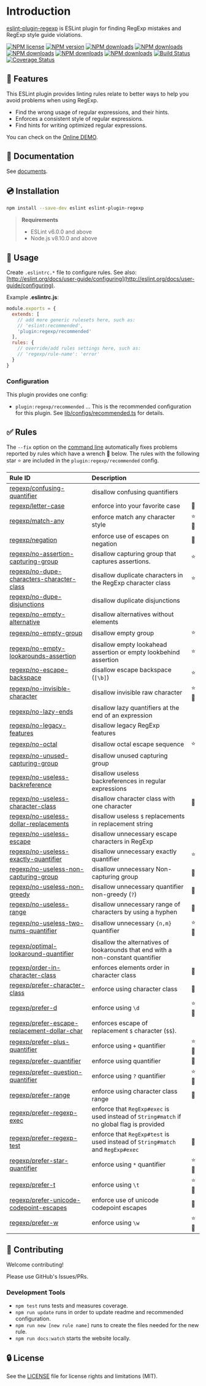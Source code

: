# Introduction

[eslint-plugin-regexp](https://www.npmjs.com/package/eslint-plugin-regexp) is ESLint plugin for finding RegExp mistakes and RegExp style guide violations.

[![NPM license](https://img.shields.io/npm/l/eslint-plugin-regexp.svg)](https://www.npmjs.com/package/eslint-plugin-regexp)
[![NPM version](https://img.shields.io/npm/v/eslint-plugin-regexp.svg)](https://www.npmjs.com/package/eslint-plugin-regexp)
[![NPM downloads](https://img.shields.io/badge/dynamic/json.svg?label=downloads&colorB=green&suffix=/day&query=$.downloads&uri=https://api.npmjs.org//downloads/point/last-day/eslint-plugin-regexp&maxAge=3600)](http://www.npmtrends.com/eslint-plugin-regexp)
[![NPM downloads](https://img.shields.io/npm/dw/eslint-plugin-regexp.svg)](http://www.npmtrends.com/eslint-plugin-regexp)
[![NPM downloads](https://img.shields.io/npm/dm/eslint-plugin-regexp.svg)](http://www.npmtrends.com/eslint-plugin-regexp)
[![NPM downloads](https://img.shields.io/npm/dy/eslint-plugin-regexp.svg)](http://www.npmtrends.com/eslint-plugin-regexp)
[![NPM downloads](https://img.shields.io/npm/dt/eslint-plugin-regexp.svg)](http://www.npmtrends.com/eslint-plugin-regexp)
[![Build Status](https://github.com/ota-meshi/eslint-plugin-regexp/workflows/CI/badge.svg?branch=master)](https://github.com/ota-meshi/eslint-plugin-regexp/actions?query=workflow%3ACI)
[![Coverage Status](https://coveralls.io/repos/github/ota-meshi/eslint-plugin-regexp/badge.svg?branch=master)](https://coveralls.io/github/ota-meshi/eslint-plugin-regexp?branch=master)

## :name_badge: Features

This ESLint plugin provides linting rules relate to better ways to help you avoid problems when using RegExp.

- Find the wrong usage of regular expressions, and their hints.
- Enforces a consistent style of regular expressions.
- Find hints for writing optimized regular expressions.

You can check on the [Online DEMO](https://ota-meshi.github.io/eslint-plugin-regexp/playground/).

<!--DOCS_IGNORE_START-->

## :book: Documentation

See [documents](https://ota-meshi.github.io/eslint-plugin-regexp/).

## :cd: Installation

```bash
npm install --save-dev eslint eslint-plugin-regexp
```

> **Requirements**
>
> - ESLint v6.0.0 and above
> - Node.js v8.10.0 and above

<!--DOCS_IGNORE_END-->

## :book: Usage

<!--USAGE_SECTION_START-->

Create `.eslintrc.*` file to configure rules. See also: [http://eslint.org/docs/user-guide/configuring](http://eslint.org/docs/user-guide/configuring).

Example **.eslintrc.js**:

```js
module.exports = {
  extends: [
    // add more generic rulesets here, such as:
    // 'eslint:recommended',
    'plugin:regexp/recommended'
  ],
  rules: {
    // override/add rules settings here, such as:
    // 'regexp/rule-name': 'error'
  }
}
```

### Configuration

This plugin provides one config:

- `plugin:regexp/recommended` ... This is the recommended configuration for this plugin.
  See [lib/configs/recommended.ts](https://github.com/ota-meshi/eslint-plugin-regexp/blob/master/lib/configs/recommended.ts) for details.

<!--USAGE_SECTION_END-->

## :white_check_mark: Rules

<!--RULES_SECTION_START-->

The `--fix` option on the [command line](https://eslint.org/docs/user-guide/command-line-interface#fixing-problems) automatically fixes problems reported by rules which have a wrench :wrench: below.
The rules with the following star :star: are included in the `plugin:regexp/recommended` config.

<!--RULES_TABLE_START-->

| Rule ID | Description |    |
|:--------|:------------|:---|
| [regexp/confusing-quantifier](https://ota-meshi.github.io/eslint-plugin-regexp/rules/confusing-quantifier.html) | disallow confusing quantifiers |  |
| [regexp/letter-case](https://ota-meshi.github.io/eslint-plugin-regexp/rules/letter-case.html) | enforce into your favorite case | :wrench: |
| [regexp/match-any](https://ota-meshi.github.io/eslint-plugin-regexp/rules/match-any.html) | enforce match any character style | :star::wrench: |
| [regexp/negation](https://ota-meshi.github.io/eslint-plugin-regexp/rules/negation.html) | enforce use of escapes on negation | :wrench: |
| [regexp/no-assertion-capturing-group](https://ota-meshi.github.io/eslint-plugin-regexp/rules/no-assertion-capturing-group.html) | disallow capturing group that captures assertions. | :star: |
| [regexp/no-dupe-characters-character-class](https://ota-meshi.github.io/eslint-plugin-regexp/rules/no-dupe-characters-character-class.html) | disallow duplicate characters in the RegExp character class | :star: |
| [regexp/no-dupe-disjunctions](https://ota-meshi.github.io/eslint-plugin-regexp/rules/no-dupe-disjunctions.html) | disallow duplicate disjunctions |  |
| [regexp/no-empty-alternative](https://ota-meshi.github.io/eslint-plugin-regexp/rules/no-empty-alternative.html) | disallow alternatives without elements |  |
| [regexp/no-empty-group](https://ota-meshi.github.io/eslint-plugin-regexp/rules/no-empty-group.html) | disallow empty group | :star: |
| [regexp/no-empty-lookarounds-assertion](https://ota-meshi.github.io/eslint-plugin-regexp/rules/no-empty-lookarounds-assertion.html) | disallow empty lookahead assertion or empty lookbehind assertion | :star: |
| [regexp/no-escape-backspace](https://ota-meshi.github.io/eslint-plugin-regexp/rules/no-escape-backspace.html) | disallow escape backspace (`[\b]`) | :star: |
| [regexp/no-invisible-character](https://ota-meshi.github.io/eslint-plugin-regexp/rules/no-invisible-character.html) | disallow invisible raw character | :star::wrench: |
| [regexp/no-lazy-ends](https://ota-meshi.github.io/eslint-plugin-regexp/rules/no-lazy-ends.html) | disallow lazy quantifiers at the end of an expression |  |
| [regexp/no-legacy-features](https://ota-meshi.github.io/eslint-plugin-regexp/rules/no-legacy-features.html) | disallow legacy RegExp features |  |
| [regexp/no-octal](https://ota-meshi.github.io/eslint-plugin-regexp/rules/no-octal.html) | disallow octal escape sequence | :star: |
| [regexp/no-unused-capturing-group](https://ota-meshi.github.io/eslint-plugin-regexp/rules/no-unused-capturing-group.html) | disallow unused capturing group |  |
| [regexp/no-useless-backreference](https://ota-meshi.github.io/eslint-plugin-regexp/rules/no-useless-backreference.html) | disallow useless backreferences in regular expressions |  |
| [regexp/no-useless-character-class](https://ota-meshi.github.io/eslint-plugin-regexp/rules/no-useless-character-class.html) | disallow character class with one character | :wrench: |
| [regexp/no-useless-dollar-replacements](https://ota-meshi.github.io/eslint-plugin-regexp/rules/no-useless-dollar-replacements.html) | disallow useless `$` replacements in replacement string |  |
| [regexp/no-useless-escape](https://ota-meshi.github.io/eslint-plugin-regexp/rules/no-useless-escape.html) | disallow unnecessary escape characters in RegExp |  |
| [regexp/no-useless-exactly-quantifier](https://ota-meshi.github.io/eslint-plugin-regexp/rules/no-useless-exactly-quantifier.html) | disallow unnecessary exactly quantifier | :star: |
| [regexp/no-useless-non-capturing-group](https://ota-meshi.github.io/eslint-plugin-regexp/rules/no-useless-non-capturing-group.html) | disallow unnecessary Non-capturing group | :wrench: |
| [regexp/no-useless-non-greedy](https://ota-meshi.github.io/eslint-plugin-regexp/rules/no-useless-non-greedy.html) | disallow unnecessary quantifier non-greedy (`?`) | :wrench: |
| [regexp/no-useless-range](https://ota-meshi.github.io/eslint-plugin-regexp/rules/no-useless-range.html) | disallow unnecessary range of characters by using a hyphen | :wrench: |
| [regexp/no-useless-two-nums-quantifier](https://ota-meshi.github.io/eslint-plugin-regexp/rules/no-useless-two-nums-quantifier.html) | disallow unnecessary `{n,m}` quantifier | :star::wrench: |
| [regexp/optimal-lookaround-quantifier](https://ota-meshi.github.io/eslint-plugin-regexp/rules/optimal-lookaround-quantifier.html) | disallow the alternatives of lookarounds that end with a non-constant quantifier |  |
| [regexp/order-in-character-class](https://ota-meshi.github.io/eslint-plugin-regexp/rules/order-in-character-class.html) | enforces elements order in character class | :wrench: |
| [regexp/prefer-character-class](https://ota-meshi.github.io/eslint-plugin-regexp/rules/prefer-character-class.html) | enforce using character class | :wrench: |
| [regexp/prefer-d](https://ota-meshi.github.io/eslint-plugin-regexp/rules/prefer-d.html) | enforce using `\d` | :star::wrench: |
| [regexp/prefer-escape-replacement-dollar-char](https://ota-meshi.github.io/eslint-plugin-regexp/rules/prefer-escape-replacement-dollar-char.html) | enforces escape of replacement `$` character (`$$`). |  |
| [regexp/prefer-plus-quantifier](https://ota-meshi.github.io/eslint-plugin-regexp/rules/prefer-plus-quantifier.html) | enforce using `+` quantifier | :star::wrench: |
| [regexp/prefer-quantifier](https://ota-meshi.github.io/eslint-plugin-regexp/rules/prefer-quantifier.html) | enforce using quantifier | :wrench: |
| [regexp/prefer-question-quantifier](https://ota-meshi.github.io/eslint-plugin-regexp/rules/prefer-question-quantifier.html) | enforce using `?` quantifier | :star::wrench: |
| [regexp/prefer-range](https://ota-meshi.github.io/eslint-plugin-regexp/rules/prefer-range.html) | enforce using character class range | :wrench: |
| [regexp/prefer-regexp-exec](https://ota-meshi.github.io/eslint-plugin-regexp/rules/prefer-regexp-exec.html) | enforce that `RegExp#exec` is used instead of `String#match` if no global flag is provided |  |
| [regexp/prefer-regexp-test](https://ota-meshi.github.io/eslint-plugin-regexp/rules/prefer-regexp-test.html) | enforce that `RegExp#test` is used instead of `String#match` and `RegExp#exec` | :wrench: |
| [regexp/prefer-star-quantifier](https://ota-meshi.github.io/eslint-plugin-regexp/rules/prefer-star-quantifier.html) | enforce using `*` quantifier | :star::wrench: |
| [regexp/prefer-t](https://ota-meshi.github.io/eslint-plugin-regexp/rules/prefer-t.html) | enforce using `\t` | :star::wrench: |
| [regexp/prefer-unicode-codepoint-escapes](https://ota-meshi.github.io/eslint-plugin-regexp/rules/prefer-unicode-codepoint-escapes.html) | enforce use of unicode codepoint escapes | :wrench: |
| [regexp/prefer-w](https://ota-meshi.github.io/eslint-plugin-regexp/rules/prefer-w.html) | enforce using `\w` | :star::wrench: |

<!--RULES_TABLE_END-->
<!--RULES_SECTION_END-->

<!--DOCS_IGNORE_START-->

<!-- ## :traffic_light: Semantic Versioning Policy

**eslint-plugin-jsonc** follows [Semantic Versioning](http://semver.org/) and [ESLint's Semantic Versioning Policy](https://github.com/eslint/eslint#semantic-versioning-policy). -->

## :beers: Contributing

Welcome contributing!

Please use GitHub's Issues/PRs.

### Development Tools

- `npm test` runs tests and measures coverage.
- `npm run update` runs in order to update readme and recommended configuration.
- `npm run new [new rule name]` runs to create the files needed for the new rule.
- `npm run docs:watch` starts the website locally.

<!--DOCS_IGNORE_END-->

## :lock: License

See the [LICENSE](LICENSE) file for license rights and limitations (MIT).
